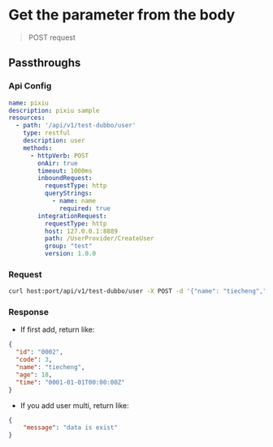 # Get the parameter from the body

> POST request

## Passthroughs

### Api Config

```yaml
name: pixiu
description: pixiu sample
resources:
  - path: '/api/v1/test-dubbo/user'
    type: restful
    description: user
    methods:
      - httpVerb: POST
        onAir: true
        timeout: 1000ms
        inboundRequest:
          requestType: http
          queryStrings:
            - name: name
              required: true
        integrationRequest:
          requestType: http
          host: 127.0.0.1:8889
          path: /UserProvider/CreateUser
          group: "test"
          version: 1.0.0
```

### Request

```bash
curl host:port/api/v1/test-dubbo/user -X POST -d '{"name": "tiecheng","id": "0002","code": 3,"age": 18}' --header "Content-Type: application/json"
```

### Response

- If first add, return like:

```json
{
  "id": "0002",
  "code": 3,
  "name": "tiecheng",
  "age": 18,
  "time": "0001-01-01T00:00:00Z"
}
```

- If you add user multi, return like:

```json
{
    "message": "data is exist"
}
```